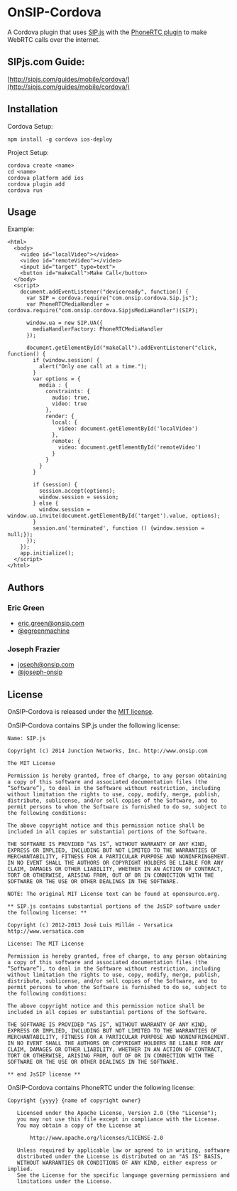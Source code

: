 OnSIP-Cordova
=============

A Cordova plugin that uses [SIP.js](http://sipjs.com/) with the [PhoneRTC plugin](https://github.com/alongubkin/phonertc) to make WebRTC calls over the internet.

SIPjs.com Guide:
-
[http://sipjs.com/guides/mobile/cordova/](http://sipjs.com/guides/mobile/cordova/)

Installation
-

Cordova Setup:
~~~
npm install -g cordova ios-deploy
~~~

Project Setup:
~~~
cordova create <name>
cd <name>
cordova platform add ios
cordova plugin add 
cordova run
~~~

Usage
-

Example:
~~~
<html>
  <body>
    <video id="localVideo"></video>
    <video id="remoteVideo"></video>
    <input id="target" type=text">
    <button id="makeCall">Make Call</button>
  </body>
  <script>
    document.addEventListener("deviceready", function() {
      var SIP = cordova.require("com.onsip.cordova.Sip.js");
      var PhoneRTCMediaHandler = cordova.require("com.onsip.cordova.SipjsMediaHandler")(SIP);
      
      window.ua = new SIP.UA({
        mediaHandlerFactory: PhoneRTCMediaHandler
      });
      
      document.getElementById("makeCall").addEventListener("click, function() {
        if (window.session) {
          alert("Only one call at a time.");
        }
        var options = {
          media : {
            constraints: {
              audio: true,
              video: true
            },
            render: {
              local: {
                video: document.getElementById('localVideo')
              },
              remote: {
                video: document.getElementById('remoteVideo')
              }
            }
          }
        }
        
        if (session) {
          session.accept(options);
          window.session = session;
        } else {
          window.session = window.ua.invite(document.getElementById('target').value, options);
        }
        session.on('terminated', function () {window.session = null;});
      });
    });
    app.initialize();
  </script>
</html>
~~~

Authors
-

### Eric Green

* <eric.green@onsip.com>
* [@egreenmachine](http://github.com/egreenmachine)

### Joseph Frazier

* <joseph@onsip.com>
* [@joseph-onsip](http://github.com/joseph-onsip)


License
-

OnSIP-Cordova is released under the [MIT license](https://github.com/onsip/onsip-cordova/license).

OnSIP-Cordova contains SIP.js under the following license:

~~~
Name: SIP.js

Copyright (c) 2014 Junction Networks, Inc. http://www.onsip.com

The MIT License

Permission is hereby granted, free of charge, to any person obtaining a copy of this software and associated documentation files (the “Software”), to deal in the Software without restriction, including without limitation the rights to use, copy, modify, merge, publish, distribute, sublicense, and/or sell copies of the Software, and to permit persons to whom the Software is furnished to do so, subject to the following conditions:

The above copyright notice and this permission notice shall be included in all copies or substantial portions of the Software.

THE SOFTWARE IS PROVIDED “AS IS”, WITHOUT WARRANTY OF ANY KIND, EXPRESS OR IMPLIED, INCLUDING BUT NOT LIMITED TO THE WARRANTIES OF MERCHANTABILITY, FITNESS FOR A PARTICULAR PURPOSE AND NONINFRINGEMENT. IN NO EVENT SHALL THE AUTHORS OR COPYRIGHT HOLDERS BE LIABLE FOR ANY CLAIM, DAMAGES OR OTHER LIABILITY, WHETHER IN AN ACTION OF CONTRACT, TORT OR OTHERWISE, ARISING FROM, OUT OF OR IN CONNECTION WITH THE SOFTWARE OR THE USE OR OTHER DEALINGS IN THE SOFTWARE.

NOTE: The original MIT License text can be found at opensource.org.

** SIP.js contains substantial portions of the JsSIP software under the following license: **

Copyright (c) 2012-2013 José Luis Millán - Versatica http://www.versatica.com

License: The MIT License

Permission is hereby granted, free of charge, to any person obtaining a copy of this software and associated documentation files (the “Software”), to deal in the Software without restriction, including without limitation the rights to use, copy, modify, merge, publish, distribute, sublicense, and/or sell copies of the Software, and to permit persons to whom the Software is furnished to do so, subject to the following conditions:

The above copyright notice and this permission notice shall be included in all copies or substantial portions of the Software.

THE SOFTWARE IS PROVIDED “AS IS”, WITHOUT WARRANTY OF ANY KIND, EXPRESS OR IMPLIED, INCLUDING BUT NOT LIMITED TO THE WARRANTIES OF MERCHANTABILITY, FITNESS FOR A PARTICULAR PURPOSE AND NONINFRINGEMENT. IN NO EVENT SHALL THE AUTHORS OR COPYRIGHT HOLDERS BE LIABLE FOR ANY CLAIM, DAMAGES OR OTHER LIABILITY, WHETHER IN AN ACTION OF CONTRACT, TORT OR OTHERWISE, ARISING FROM, OUT OF OR IN CONNECTION WITH THE SOFTWARE OR THE USE OR OTHER DEALINGS IN THE SOFTWARE.

** end JsSIP license **
~~~~

OnSIP-Cordova contains PhoneRTC under the following license:

~~~
Copyright {yyyy} {name of copyright owner}

   Licensed under the Apache License, Version 2.0 (the "License");
   you may not use this file except in compliance with the License.
   You may obtain a copy of the License at

       http://www.apache.org/licenses/LICENSE-2.0

   Unless required by applicable law or agreed to in writing, software
   distributed under the License is distributed on an "AS IS" BASIS,
   WITHOUT WARRANTIES OR CONDITIONS OF ANY KIND, either express or implied.
   See the License for the specific language governing permissions and
   limitations under the License.
~~~
